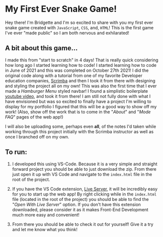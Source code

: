# My First Ever Snake Game!
Hey there! I'm Bridgette and I'm so excited to share with you my first ever snake game created with `JavaScript`, `CSS`, and, `HTML`! This is the first game I've ever "made public" so I am both nervous and exhilarated! 

## A bit about this game...
I made this from "start to scratch" in 4 days! That is really quick considering how long ago I started learning how to code! I started learning how to code in June of 2021 and this was completed on October 27th 2021! I did the original code along with a tutorial from one of my favorite Developer education companies, [Scrimba](https://scrimba.com/) and then I took it from there with designing and styling the project all on my own! This was also the first time that I ever made a *Hamburger Menu* styled navbar! I found a simplistic boilerplate [youtube video](https://www.youtube.com/watch?v=At4B7A4GOPg&t=600s), and took it from there! I am still not fully done with what I have envisioned but was so excited to finally have a project I'm willing to display for my portfolio I figured that this will be a good way to show off my work! (Also, show off the work that is to come in the "*About*" and "*Mode FAQ*" pages of the web app!)

I will also be uploading some, perhaps even **all**, of the notes I'd taken while working through this project initially with the Scrimba instructor as well as once I branched off on my own. 

## To run: 
1. I developed this using VS-Code. Because it is a very simple and straight forward project you should be able to just download the zip. From there just open it up with VS Code and navigate to the `index.html` file in the root of the project. 

2. If you have the VS Code extension, [Live Server](ritwickdey.liveserver), it will be incredibly easy for you to start up the web app! By right clicking while in the `index.html` file (located in the root of the project) you should be able to find the "*Open With Live Server*" option. If you don't have this extension downloaded, please consider it as it makes Front-End Development much more easy and convenient! 

3. From there you should be able to check it out for yourself! Give it a try and let me know what you think! 

